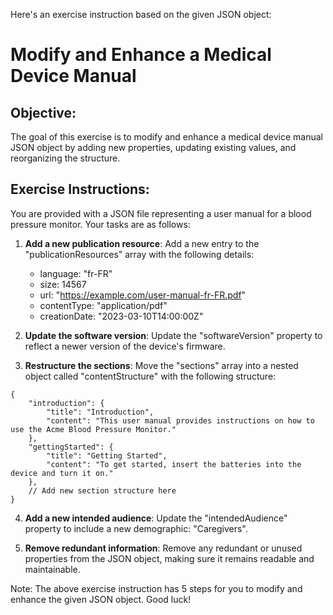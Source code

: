 Here's an exercise instruction based on the given JSON object:

# Modify and Enhance a Medical Device Manual

## Objective:
The goal of this exercise is to modify and enhance a medical device manual JSON object by adding new properties, updating existing values, and reorganizing the structure.

## Exercise Instructions:
You are provided with a JSON file representing a user manual for a blood pressure monitor. Your tasks are as follows:

1. **Add a new publication resource**: Add a new entry to the "publicationResources" array with the following details:
    - language: "fr-FR"
    - size: 14567
    - url: "https://example.com/user-manual-fr-FR.pdf"
    - contentType: "application/pdf"
    - creationDate: "2023-03-10T14:00:00Z"

2. **Update the software version**: Update the "softwareVersion" property to reflect a newer version of the device's firmware.

3. **Restructure the sections**: Move the "sections" array into a nested object called "contentStructure" with the following structure:
```
{
    "introduction": {
        "title": "Introduction",
        "content": "This user manual provides instructions on how to use the Acme Blood Pressure Monitor."
    },
    "gettingStarted": {
        "title": "Getting Started",
        "content": "To get started, insert the batteries into the device and turn it on."
    },
    // Add new section structure here
}
```
4. **Add a new intended audience**: Update the "intendedAudience" property to include a new demographic: "Caregivers".

5. **Remove redundant information**: Remove any redundant or unused properties from the JSON object, making sure it remains readable and maintainable.

Note: The above exercise instruction has 5 steps for you to modify and enhance the given JSON object. Good luck!